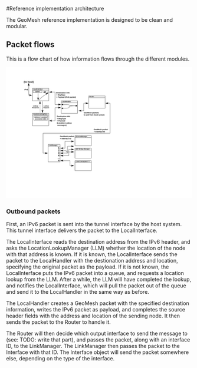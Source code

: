 #Reference implementation architecture

The GeoMesh reference implementation is designed to be clean and modular.

## Packet flows

This is a flow chart of how information flows through the different modules.

<img src="packet_flows.svg">

### Outbound packets

First, an IPv6 packet is sent into the tunnel interface by the host system. This tunnel interface delivers
the packet to the LocalInterface.

The LocalInterface reads the destination address from the IPv6 header, and asks the LocationLookupManager (LLM)
whether the location of the node with that address is known. If it is known, the LocalInterface sends the packet
to the LocalHandler with the destionation address and location, specifying the original packet as the payload.
If it is not known, the LocalInterface puts the IPv6 packet into a queue, and requests a location lookup from
the LLM. After a while, the LLM will have completed the lookup, and notifies the LocalInterface, which will pull
the packet out of the queue and send it to the LocalHandler in the same way as before.

The LocalHandler creates a GeoMesh packet with the specified destination information, writes the IPv6 packet as payload,
and completes the source header fields with the address and location of the sending node. It then sends the packet to
the Router to handle it.

The Router will then decide which output interface to send the message to (see: TODO: write that part), and passes
the packet, along with an interface ID, to the LinkManager. The LinkManager then passes the packet to the Interface
with that ID. The Interface object will send the packet somewhere else, depending on the type of the interface.